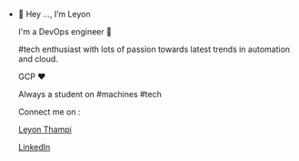 - 👋 Hey ...,
   I’m Leyon 
   
   I'm a DevOps engineer 🎉
   
   #tech enthusiast with lots of passion towards latest trends in automation and cloud. 
   
   GCP ❤️ 
   
   Always a student on #machines #tech  
   
   Connect me on :
   
   <a href="https://www.leyonthampi.com" target="">Leyon Thampi</a>
      
   <a href="https://www.linkedin.com/in/leyonthampi" target="">LinkedIn</a>
      
